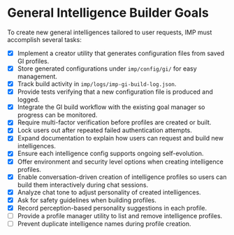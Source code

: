 # General Intelligence Builder Goals

To create new general intelligences tailored to user requests, IMP must accomplish several tasks:

- [x] Implement a creator utility that generates configuration files from saved GI profiles.
- [x] Store generated configurations under `imp/config/gi/` for easy management.
- [x] Track build activity in `imp/logs/imp-gi-build-log.json`.
- [x] Provide tests verifying that a new configuration file is produced and logged.
- [x] Integrate the GI build workflow with the existing goal manager so progress can be monitored.
- [x] Require multi-factor verification before profiles are created or built.
- [x] Lock users out after repeated failed authentication attempts.
- [x] Expand documentation to explain how users can request and build new intelligences.
- [x] Ensure each intelligence config supports ongoing self-evolution.
- [x] Offer environment and security level options when creating intelligence profiles.
- [x] Enable conversation-driven creation of intelligence profiles so users can build
    them interactively during chat sessions.
- [x] Analyze chat tone to adjust personality of created intelligences.
- [x] Ask for safety guidelines when building profiles.
- [x] Record perception-based personality suggestions in each profile.
- [ ] Provide a profile manager utility to list and remove intelligence profiles.
- [ ] Prevent duplicate intelligence names during profile creation.
